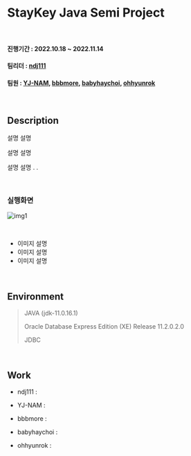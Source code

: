# StayKey Java Semi Project

<br/>

#### 진행기간 : 2022.10.18 ~ 2022.11.14
#### 팀리더 : [ndj111](https://github.com/ndj11)
#### 팀원 : [YJ-NAM](https://github.com/YJ-NAM), [bbbmore](https://github.com/bbbmore), [babyhaychoi](https://github.com/yslparis00), [ohhyunrok](https://github.com/ohhyunrok)

<br/>

## Description
설명 설명

설명 설명

설명 설명
.
.

<br/>

### 실행화면
![img1](./readme_img/readme_1.jpg)

<br/>

- 이미지 설명
- 이미지 설명
- 이미지 설명

<br/>

## Environment
> JAVA (jdk-11.0.16.1)
> 
> Oracle Database Express Edition (XE) Release 11.2.0.2.0
>
> JDBC


<br/>

## Work

- ndj111 : 

- YJ-NAM : 
- bbbmore :
- babyhaychoi :  
- ohhyunrok : 
